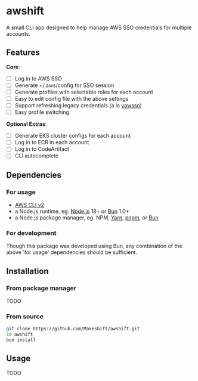 # awshift

A small CLI app designed to help manage AWS SSO credentials for multiple accounts.

## Features

**Core**:

- [ ] Log in to AWS SSO
- [ ] Generate ~/.aws/config for SSO session
- [ ] Generate profiles with selectable roles for each account
- [ ] Easy to edit config file with the above settings
- [ ] Support refreshing legacy credentials (a la [yawsso](https://github.com/victorskl/yawsso))
- [ ] Easy profile switching

**Optional Extras**:

- [ ] Generate EKS cluster configs for each account
- [ ] Log in to ECR in each account
- [ ] Log in to CodeArtifact
- [ ] CLI autocomplete

## Dependencies

### For usage

- [AWS CLI v2](https://docs.aws.amazon.com/cli/latest/userguide/getting-started-install.html)
- a Node.js runtime, eg. [Node.js](https://nodejs.org/en/download) 18+ or [Bun](https://bun.sh/) 1.0+
- a Node.js package manager, eg. NPM, [Yarn](https://yarnpkg.com/), [pnpm](https://pnpm.io/), or [Bun](https://bun.sh/)

### For development

Though this package was developed using Bun, any combination of the above 'for usage' dependencies should be sufficient.

## Installation

### From package manager

TODO

### From source

```bash
git clone https://github.com/Makeshift/awshift.git
cd awshift
bun install
```

## Usage

TODO
